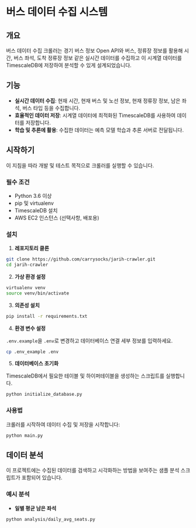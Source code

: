
# 버스 데이터 수집 시스템

## 개요

버스 데이터 수집 크롤러는 경기 버스 정보 Open API와 버스, 정류장 정보를 활용해 시간, 버스 좌석, 도착 정류장 정보 같은 실시간 데이터를 수집하고 이 시계열 데이터를 TimescaleDB에 저장하여 분석할 수 있게 설계되었습니다. 

## 기능

- **실시간 데이터 수집**: 현재 시간, 현재 버스 및 노선 정보, 현재 정류장 정보, 남은 좌석, 버스 타입 등을 수집합니다.
- **효율적인 데이터 저장**: 시계열 데이터에 최적화된 TimescaleDB를 사용하여 데이터를 저장합니다.
- **학습 및 추론에 활용**: 수집한 데이터는 예측 모델 학습과 추론 서버로 전달됩니다.

## 시작하기

이 지침을 따라 개발 및 테스트 목적으로 크롤러를 실행할 수 있습니다.

### 필수 조건

- Python 3.6 이상
- pip 및 virtualenv
- TimescaleDB 설치
- AWS EC2 인스턴스 (선택사항, 배포용)

### 설치

1. **레포지토리 클론**

```bash
git clone https://github.com/carrysocks/jarih-crawler.git
cd jarih-crawler
```

2. **가상 환경 설정**

```bash
virtualenv venv
source venv/bin/activate 
```

3. **의존성 설치**

```bash
pip install -r requirements.txt
```

4. **환경 변수 설정**

`.env.example`을 `.env`로 변경하고 데이터베이스 연결 세부 정보를 입력하세요.

```bash
cp .env_example .env
```

5. **데이터베이스 초기화**

TimescaleDB에서 필요한 테이블 및 하이퍼테이블을 생성하는 스크립트를 실행합니다.

```bash
python initialize_database.py
```

### 사용법

크롤러를 시작하여 데이터 수집 및 저장을 시작합니다:

```bash
python main.py
```

## 데이터 분석

이 프로젝트에는 수집된 데이터를 검색하고 시각화하는 방법을 보여주는 샘플 분석 스크립트가 포함되어 있습니다.

### 예시 분석

- **일별 평균 남은 좌석**

```bash
python analysis/daily_avg_seats.py
```

